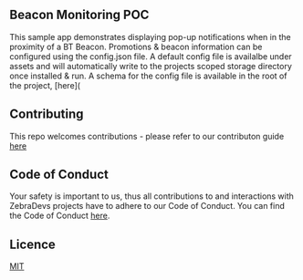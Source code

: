 ## Beacon Monitoring POC
This sample app demonstrates displaying pop-up notifications when in the proximity of a BT Beacon. Promotions & beacon information can be configured using the config.json file. A default config file is availalbe under assets and will automatically write to the projects scoped storage directory once installed & run. A schema for the config file is available in the root of the project, [here](

## Contributing
This repo welcomes contributions - please refer to our contributon guide [here](beacon_monitoring_poc_config_schema.json)

## Code of Conduct
Your safety is important to us, thus all contributions to and interactions with ZebraDevs projects have to adhere to our Code of Conduct.
You can find the Code of Conduct [here](Code_of_Conduct.md).

## Licence
[MIT](LICENSE.txt)
